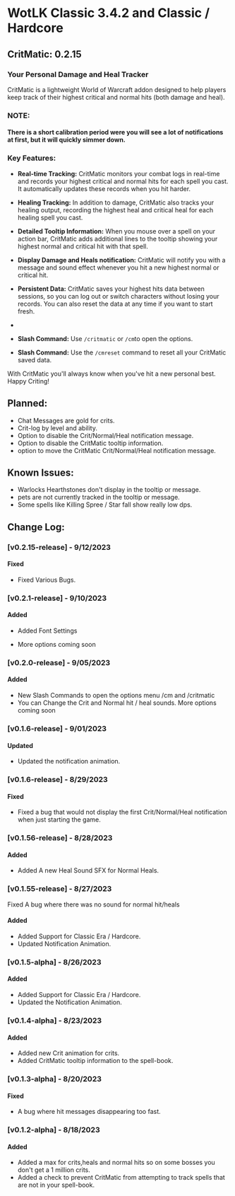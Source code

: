 # WotLK Classic 3.4.2 and Classic / Hardcore

## CritMatic: 0.2.15

### Your Personal Damage and Heal Tracker

CritMatic is a lightweight World of Warcraft addon designed to help players keep track of their highest critical and
normal hits (both damage and heal).

### NOTE:

#### There is a short calibration period were you will see a lot of notifications at first, but it will quickly simmer down.

### Key Features:

- **Real-time Tracking:** CritMatic monitors your combat logs in real-time and records your highest critical and normal
  hits for each spell you cast. It automatically updates these records when you hit harder.
- **Healing Tracking:** In addition to damage, CritMatic also tracks your healing output, recording the highest heal and
  critical heal for each healing spell you cast.

- **Detailed Tooltip Information:** When you mouse over a spell on your action bar, CritMatic adds additional lines to
  the tooltip showing your highest normal and critical hit with that spell.

- **Display Damage and Heals notification:** CritMatic will notify you with a message and sound effect whenever you hit
  a new highest
  normal or critical hit.

- **Persistent Data:** CritMatic saves your highest hits data between sessions, so you can log out or switch characters
  without losing your records. You can also reset the data at any time if you want to start fresh.
-
- **Slash Command:** Use  `/critmatic` or `/cm`to open the options.
- **Slash Command:** Use the `/cmreset` command to reset all your CritMatic saved data.

With CritMatic you'll always know when you've hit a new personal best. Happy Criting!

## Planned:

- Chat Messages are gold for crits.
- Crit-log by level and ability.
- Option to disable the Crit/Normal/Heal notification message.
- Option to disable the CritMatic tooltip information.
- option to move the CritMatic Crit/Normal/Heal notification message.

## Known Issues:

- Warlocks Hearthstones don't display in the tooltip or message.
- pets are not currently tracked in the tooltip or message.
- Some spells like Killing Spree / Star fall show really low dps.

## Change Log:

### [v0.2.15-release] - 9/12/2023

#### Fixed

- Fixed Various Bugs.

### [v0.2.1-release] - 9/10/2023

#### Added

- Added Font Settings

- More options coming soon

### [v0.2.0-release] - 9/05/2023

#### Added

- New Slash Commands to open the options menu /cm and /critmatic
- You can Change the Crit and Normal hit / heal sounds.
  More options coming soon

### [v0.1.6-release] - 9/01/2023

#### Updated

- Updated the notification animation.

### [v0.1.6-release] - 8/29/2023

#### Fixed

- Fixed a bug that would not display the first Crit/Normal/Heal notification when just starting the game.

### [v0.1.56-release] - 8/28/2023

#### Added

- Added A new Heal Sound SFX for Normal Heals.

### [v0.1.55-release] - 8/27/2023

Fixed A bug where there was no sound for normal hit/heals

#### Added

- Added Support for Classic Era / Hardcore.
- Updated Notification Animation.

### [v0.1.5-alpha] - 8/26/2023

#### Added

- Added Support for Classic Era / Hardcore.
- Updated the Notification Animation.

### [v0.1.4-alpha] - 8/23/2023

#### Added

- Added new Crit animation for crits.
- Added CritMatic tooltip information to the spell-book.

### [v0.1.3-alpha] - 8/20/2023

#### Fixed

- A bug where hit messages disappearing too fast.

### [v0.1.2-alpha] - 8/18/2023

#### Added

- Added a max for crits,heals and normal hits so on some bosses you don't get a 1 million crits.
- Added a check to prevent CritMatic from attempting to track spells that are not in your spell-book.


